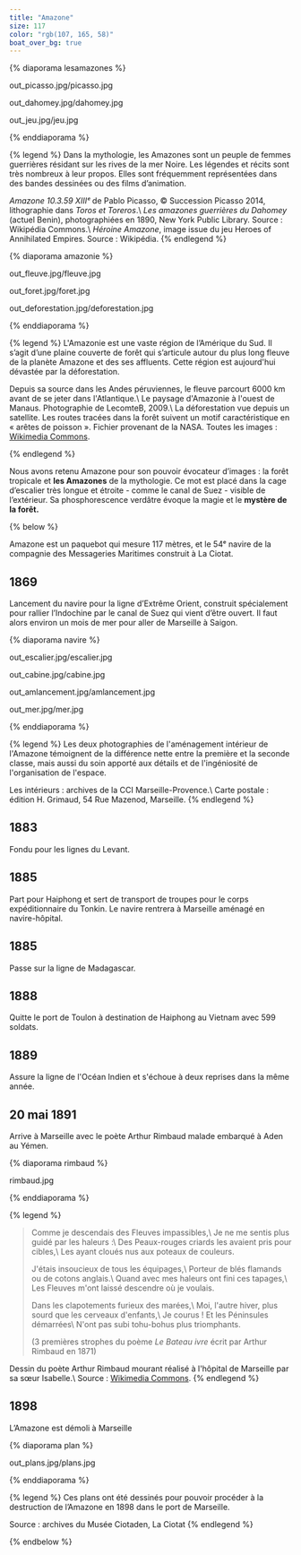 ```yaml
---
title: "Amazone"
size: 117
color: "rgb(107, 165, 58)"
boat_over_bg: true
---
```


{% diaporama lesamazones %}

out_picasso.jpg/picasso.jpg

out_dahomey.jpg/dahomey.jpg

out_jeu.jpg/jeu.jpg

{% enddiaporama %}

{% legend %}
Dans la mythologie, les Amazones sont un peuple de femmes guerrières résidant sur les rives de la mer Noire. Les légendes et récits sont très nombreux à leur propos. Elles sont fréquemment représentées dans des bandes dessinées ou des films d’animation.

_Amazone 10.3.59 XIIIᵉ_ de Pablo Picasso, © Succession Picasso 2014, lithographie dans _Toros et Toreros_.\\
_Les amazones guerrières du Dahomey_ (actuel Benin), photographiées en 1890, New York Public Library. Source&nbsp;: Wikipédia Commons.\\
_Héroine Amazone_, image issue du jeu Heroes of Annihilated Empires. Source&nbsp;: Wikipédia.
{% endlegend %}

{% diaporama amazonie %} 

out_fleuve.jpg/fleuve.jpg

out_foret.jpg/foret.jpg

out_deforestation.jpg/deforestation.jpg

{% enddiaporama %}

{% legend %}
L'Amazonie est une vaste région de l’Amérique du Sud. Il s’agit d’une plaine couverte de forêt qui s’articule autour du plus long fleuve de la planète Amazone et des ses affluents. Cette région est aujourd'hui dévastée par la déforestation.

Depuis sa source dans les Andes péruviennes, le fleuve parcourt 6000&nbsp;km avant de se jeter dans l'Atlantique.\\
Le paysage d'Amazonie à l'ouest de Manaus. Photographie de LecomteB, 2009.\\
La déforestation vue depuis un satellite. Les routes tracées dans la forêt suivent un motif caractéristique en «&nbsp;arêtes de poisson&nbsp;». Fichier provenant de la NASA. Toutes les images&nbsp;: [Wikimedia Commons](https://commons.wikimedia.org/wiki/Main_Page?uselang=fr).

{% endlegend %}


Nous avons retenu Amazone pour son pouvoir évocateur d’images&nbsp;: la forêt tropicale et **les Amazones** de la mythologie. Ce mot est placé dans la cage d’escalier très longue et étroite -&nbsp;comme le canal de Suez&nbsp;- visible de l’extérieur. Sa phosphorescence verdâtre évoque la magie et le **mystère de la forêt.**

{% below %}

Amazone est un paquebot qui mesure 117 mètres, et le 54ᵉ navire de la compagnie des Messageries Maritimes construit à La Ciotat.

1869
----
Lancement du navire pour la ligne d’Extrême Orient, construit spécialement pour rallier l’Indochine par le canal de Suez qui vient d’être ouvert. Il faut alors environ un mois de mer pour aller de Marseille à Saigon.

{% diaporama navire %}

out_escalier.jpg/escalier.jpg

out_cabine.jpg/cabine.jpg

out_amlancement.jpg/amlancement.jpg

out_mer.jpg/mer.jpg

{% enddiaporama %}

{% legend %}
Les deux photographies de l'aménagement intérieur de l'Amazone témoignent de la différence nette entre la première et la seconde classe, mais aussi du soin apporté aux détails et de l'ingéniosité de l'organisation de l'espace.

Les intérieurs&nbsp;: archives de la CCI Marseille-Provence.\\
Carte postale&nbsp;: édition H. Grimaud, 54 Rue Mazenod, Marseille.
{% endlegend %}


1883
----

Fondu pour les lignes du Levant.

1885
-----

Part pour Haiphong et sert de transport de troupes pour le corps expéditionnaire du Tonkin. Le navire rentrera à Marseille aménagé en navire-hôpital.

1885
---------

Passe sur la ligne de Madagascar.

1888
---------------

Quitte le port de Toulon à destination de Haiphong au Vietnam avec 599 soldats.

1889
---------------

Assure la ligne de l'Océan Indien et s'échoue à deux reprises dans la même année.

20 mai 1891
------------

Arrive à Marseille avec le poète Arthur Rimbaud malade embarqué à Aden au Yémen.

{% diaporama rimbaud %}

rimbaud.jpg

{% enddiaporama %}

{% legend %}
> Comme je descendais des Fleuves impassibles,\\
> Je ne me sentis plus guidé par les haleurs :\\
> Des Peaux-rouges criards les avaient pris pour cibles,\\
> Les ayant cloués nus aux poteaux de couleurs.
>
> J'étais insoucieux de tous les équipages,\\
> Porteur de blés flamands ou de cotons anglais.\\
> Quand avec mes haleurs ont fini ces tapages,\\
> Les Fleuves m'ont laissé descendre où je voulais.
>
> Dans les clapotements furieux des marées,\\
> Moi, l'autre hiver, plus sourd que les cerveaux d'enfants,\\
> Je courus ! Et les Péninsules démarrées\\
> N'ont pas subi tohu-bohus plus triomphants.
>
> (3 premières strophes du poème _Le Bateau ivre_ écrit par Arthur Rimbaud en 1871)

Dessin du poète Arthur Rimbaud mourant réalisé à l'hôpital de Marseille par sa sœur Isabelle.\\
Source&nbsp;: [Wikimedia Commons](https://commons.wikimedia.org/wiki/Main_Page?uselang=fr).
{% endlegend %}


1898
------------

L’Amazone est démoli à Marseille

{% diaporama plan %}

out_plans.jpg/plans.jpg

{% enddiaporama %}

{% legend %}
Ces plans ont été dessinés pour pouvoir procéder à la destruction de l’Amazone en 1898 dans le port de Marseille.

Source : archives du Musée Ciotaden, La Ciotat
{% endlegend %}


{% endbelow %}
